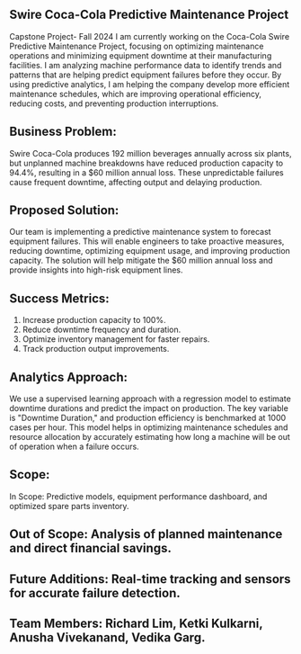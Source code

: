 ## Swire Coca-Cola Predictive Maintenance Project
Capstone Project- Fall 2024
I am currently working on the Coca-Cola Swire Predictive Maintenance Project, focusing on optimizing maintenance operations and minimizing equipment downtime at their manufacturing facilities. I am analyzing machine performance data to identify trends and patterns that are helping predict equipment failures before they occur. By using predictive analytics, I am helping the company develop more efficient maintenance schedules, which are improving operational efficiency, reducing costs, and preventing production interruptions.

## Business Problem:
Swire Coca-Cola produces 192 million beverages annually across six plants, but unplanned machine breakdowns have reduced production capacity to 94.4%, resulting in a $60 million annual loss. These unpredictable failures cause frequent downtime, affecting output and delaying production.

## Proposed Solution:
Our team is implementing a predictive maintenance system to forecast equipment failures. This will enable engineers to take proactive measures, reducing downtime, optimizing equipment usage, and improving production capacity. The solution will help mitigate the $60 million annual loss and provide insights into high-risk equipment lines.

## Success Metrics:
1. Increase production capacity to 100%.
2. Reduce downtime frequency and duration.
3. Optimize inventory management for faster repairs.
4. Track production output improvements.

## Analytics Approach:
We use a supervised learning approach with a regression model to estimate downtime durations and predict the impact on production. The key variable is "Downtime Duration," and production efficiency is benchmarked at 1000 cases per hour. This model helps in optimizing maintenance schedules and resource allocation by accurately estimating how long a machine will be out of operation when a failure occurs.

## Scope:
 In Scope: Predictive models, equipment performance dashboard, and optimized spare parts inventory.

## Out of Scope: Analysis of planned maintenance and direct financial savings.

## Future Additions: Real-time tracking and sensors for accurate failure detection.

## Team Members: Richard Lim, Ketki Kulkarni, Anusha Vivekanand, Vedika Garg.
